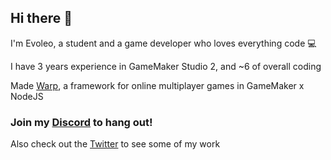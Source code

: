 ## Hi there 👋

I'm Evoleo, a student and a game developer who loves everything code 💻

I have 3 years experience in GameMaker Studio 2, and ~6 of overall coding

Made [Warp](https://github.com/evolutionleo/GM-Online-Framework), a framework for online multiplayer games in GameMaker x NodeJS


### Join my [Discord](https://discord.gg/WRsgumM2T6) to hang out!

Also check out the [Twitter](https://twitter.com/EvoleoDev) to see some of my work

<!--
**evolutionleo/evolutionleo** is a ✨ _special_ ✨ repository because its `README.md` (this file) appears on your GitHub profile.

Here are some ideas to get you started:

- 🔭 I’m currently working on ...
- 🌱 I’m currently learning ...
- 👯 I’m looking to collaborate on ...
- 🤔 I’m looking for help with ...
- 💬 Ask me about ...
- 📫 How to reach me: ...
- 😄 Pronouns: ...
- ⚡ Fun fact: ...
-->
